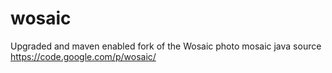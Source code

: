 # wosaic
Upgraded and maven enabled fork of the Wosaic photo mosaic java source https://code.google.com/p/wosaic/
